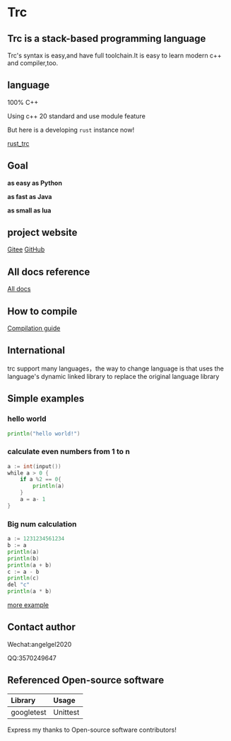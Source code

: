 # Trc

## Trc is a stack-based programming language

Trc's syntax is easy,and have full toolchain.It is easy to learn modern c++ and compiler,too.

## language

100% C++

Using c++ 20 standard and use module feature

But here is a developing ```rust``` instance now!

[rust_trc](rust/)

## Goal

**as easy as Python**

**as fast as Java**

**as small as lua**

## project website

[Gitee](https://gitee.com/li-muyangangel/trc.git)
[GitHub](https://github.com/limuy2022/trc.git)

## All docs reference

[All docs](doc)

## How to compile

[Compilation guide](doc/developer/build.md)

## International

trc support many languages，the way to change language is that uses the language's dynamic linked library to replace the original language library

## Simple examples

### hello world

```go
println("hello world!")
```

### calculate even numbers from 1 to n

```go
a := int(input())
while a > 0 {
    if a %2 == 0{
        println(a)
    }
    a = a- 1
}
```

### Big num calculation

```go
a := 1231234561234
b := a
println(a)
println(b)
println(a + b)
c := a - b
println(c)
del "c"
println(a * b)
```

[more example](tests/black_test/program)

## Contact author

Wechat:angelgel2020

QQ:3570249647

## Referenced Open-source software

| Library         |Usage     |
|:-----------|:-------|
| googletest | Unittest |

Express my thanks to Open-source software contributors!
